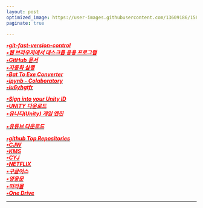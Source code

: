```yaml
---
layout: post
optimized_image: https://user-images.githubusercontent.com/13609186/158834851-5c5d7736-001b-448d-8bb6-eb99f2f16233.jpg
paginate: true

---
```


[<span style="color:red">***▪git-fast-version-control***</span>](https://git-scm.com/book/ko/v2)<br>
[<span style="color:red">***▪웹 브라우저에서 데스크톱 응용 프로그램***</span>](https://www.sysnet.pe.kr/Default.aspx?mode=2&sub=0&detail=1&pageno=0&wid=11239&rssMode=1&wtype=0)<br>
[<span style="color:red">***▪GitHub 문서***</span>](https://docs.github.com/en/get-started/quickstart/hello-world)<br>
[<span style="color:red">***▪자동화 실행***</span>](https://www.executeautomation.com/)<br>
[<span style="color:red">***▪Bat To Exe Converter***</span>](https://softfamous.com/bat-to-exe-converter/)<br>
[<span style="color:red">***▪ipynb - Colaboratory***</span>](https://colab.research.google.com/github/illhyhl1111/SNU_ML2019/blob/master/Lab1_1.ipynb#scrollTo=EGGNfGx5HUQU)<br>
[<span style="color:red">***▪iu6yhgtfr***</span>](http://127.0.0.1:5555)<br>

[<span style="color:red">***▪Sign into your Unity ID***</span>](https://id.unity.com/en/conversations/fdd3477a-a77d-4eb3-afed-14e30f888bef00af)<br>
[<span style="color:red">***▪UNITY 다운로드***</span>](https://unity.com/kr/download)<br>
[<span style="color:red">***▪유니티(Unity) 게임 엔진***</span>](https://www.youtube.com/watch?v=EqoU1PodQQ4&t=56s)<br>

[<span style="color:red">***▪유튜브 다운로드***</span>](https://ko.savefrom.net/1-%EC%9C%A0%ED%8A%9C%EB%B8%8C-%EB%B9%84%EB%94%94%EC%98%A4-%EB%8B%A4%EC%9A%B4%EB%A1%9C%EB%93%9C-%ED%95%98%EB%8A%94-%EB%B0%A9%EB%B2%95-114.html)<br>


[<span style="color:red">***▪github Top Repositories***</span>](https://github.com/)<br>
[<span style="color:red">***▪CJW***</span>](https://choijangwook.github.io/cjw/)<br>
[<span style="color:red">***▪KMS***</span>](https://choijangwook.github.io/kms/)<br>
[<span style="color:red">***▪CYJ***</span>](https://choijangwook.github.io/cyj/)<br>
[<span style="color:red">***▪NETFLIX***</span>](https://www.netflix.com/fr-en/login?nextpage=https%3A%2F%2Fwww.netflix.com%2Fbrowse)<br>
[<span style="color:red">***▪구글어스***</span>](https://earth.google.com/web/@37.03733082,127.06935954,23.37053054a,4343.70091656d,35y,0h,0t,0r)<br>
[<span style="color:red">***▪영웅문***</span>](https://www.kiwoom.com/h/customer/download/VChannelHts4View)<br>
[<span style="color:red">***▪떠리몰***</span>](https://www.thirtymall.com/)<br>
[<span style="color:red">***▪One Drive***</span>](https://onedrive.live.com/?id=AFE24E4AFACE3B0D%21102&cid=AFE24E4AFACE3B0D)<br>



---



